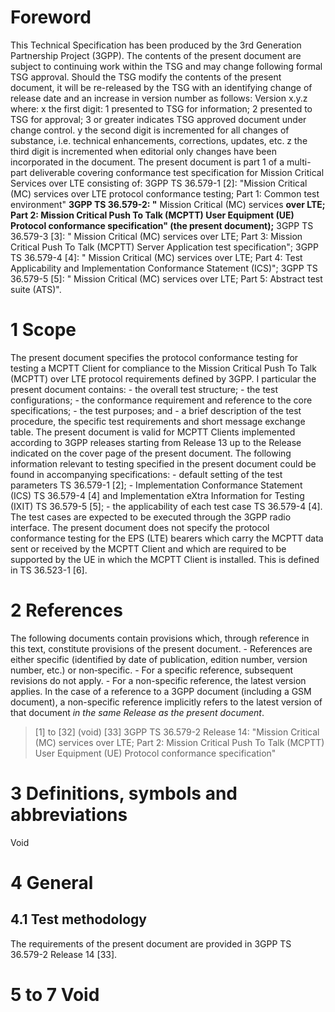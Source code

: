 # Foreword
This Technical Specification has been produced by the 3rd Generation
Partnership Project (3GPP).
The contents of the present document are subject to continuing work within the
TSG and may change following formal TSG approval. Should the TSG modify the
contents of the present document, it will be re-released by the TSG with an
identifying change of release date and an increase in version number as
follows:
Version x.y.z
where:
x the first digit:
1 presented to TSG for information;
2 presented to TSG for approval;
3 or greater indicates TSG approved document under change control.
y the second digit is incremented for all changes of substance, i.e. technical
enhancements, corrections, updates, etc.
z the third digit is incremented when editorial only changes have been
incorporated in the document.
The present document is part 1 of a multi-part deliverable covering
conformance test specification for Mission Critical Services over LTE
consisting of:
3GPP TS 36.579-1 [2]: \"Mission Critical (MC) services over LTE protocol
conformance testing; Part 1: Common test environment\"
**3GPP TS 36.579-2: \"** Mission Critical (MC) services **over LTE; Part 2:
Mission Critical Push To Talk (MCPTT) User Equipment (UE) Protocol conformance
specification\" (the present document);**
3GPP TS 36.579-3 [3]: \" Mission Critical (MC) services over LTE; Part 3:
Mission Critical Push To Talk (MCPTT) Server Application test specification\";
3GPP TS 36.579-4 [4]: \" Mission Critical (MC) services over LTE; Part 4: Test
Applicability and Implementation Conformance Statement (ICS)\";
3GPP TS 36.579-5 [5]: \" Mission Critical (MC) services over LTE; Part 5:
Abstract test suite (ATS)\".
# 1 Scope
The present document specifies the protocol conformance testing for testing a
MCPTT Client for compliance to the Mission Critical Push To Talk (MCPTT) over
LTE protocol requirements defined by 3GPP.
I particular the present document contains:
\- the overall test structure;
\- the test configurations;
\- the conformance requirement and reference to the core specifications;
\- the test purposes; and
\- a brief description of the test procedure, the specific test requirements
and short message exchange table.
The present document is valid for MCPTT Clients implemented according to 3GPP
releases starting from Release 13 up to the Release indicated on the cover
page of the present document.
The following information relevant to testing specified in the present
document could be found in accompanying specifications:
\- default setting of the test parameters TS 36.579-1 [2];
\- Implementation Conformance Statement (ICS) TS 36.579-4 [4] and
Implementation eXtra Information for Testing (IXIT) TS 36.579-5 [5];
\- the applicability of each test case TS 36.579-4 [4].
The test cases are expected to be executed through the 3GPP radio interface.
The present document does not specify the protocol conformance testing for the
EPS (LTE) bearers which carry the MCPTT data sent or received by the MCPTT
Client and which are required to be supported by the UE in which the MCPTT
Client is installed. This is defined in TS 36.523-1 [6].
# 2 References
The following documents contain provisions which, through reference in this
text, constitute provisions of the present document.
\- References are either specific (identified by date of publication, edition
number, version number, etc.) or non‑specific.
\- For a specific reference, subsequent revisions do not apply.
\- For a non-specific reference, the latest version applies. In the case of a
reference to a 3GPP document (including a GSM document), a non-specific
reference implicitly refers to the latest version of that document _in the
same Release as the present document_.
> [1] to [32] (void)
[33] 3GPP TS 36.579-2 Release 14: \"Mission Critical (MC) services over LTE;
Part 2: Mission Critical Push To Talk (MCPTT) User Equipment (UE) Protocol
conformance specification\"
# 3 Definitions, symbols and abbreviations
Void
# 4 General
## 4.1 Test methodology
The requirements of the present document are provided in 3GPP TS 36.579-2
Release 14 [33].
# 5 to 7 Void
#